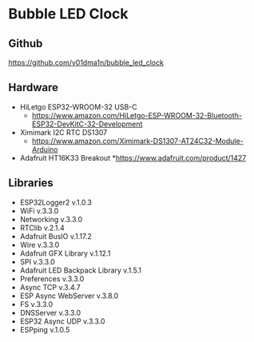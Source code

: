 # Bubble LED Clock

## Github
  https://github.com/v01dma1n/bubble_led_clock

## Hardware
* HiLetgo ESP32-WROOM-32 USB-C
  * https://www.amazon.com/HiLetgo-ESP-WROOM-32-Bluetooth-ESP32-DevKitC-32-Development
* Ximimark I2C RTC DS1307
  * https://www.amazon.com/Ximimark-DS1307-AT24C32-Module-Arduino
* Adafruit HT16K33 Breakout
  *https://www.adafruit.com/product/1427

## Libraries
- ESP32Logger2 v.1.0.3 
- WiFi v.3.3.0 
- Networking v.3.3.0 
- RTClib v.2.1.4 
- Adafruit BusIO v.1.17.2 
- Wire v.3.3.0 
- Adafruit GFX Library v.1.12.1 
- SPI v.3.3.0 
- Adafruit LED Backpack Library v.1.5.1 
- Preferences v.3.3.0 
- Async TCP v.3.4.7 
- ESP Async WebServer v.3.8.0 
- FS v.3.3.0 
- DNSServer v.3.3.0 
- ESP32 Async UDP v.3.3.0 
- ESPping v.1.0.5 
